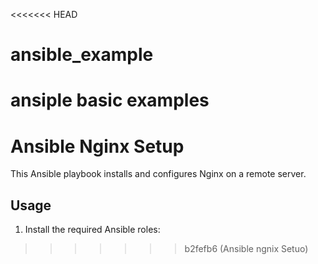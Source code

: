 <<<<<<< HEAD
# ansible_example
ansiple basic examples
=======
# Ansible Nginx Setup
This Ansible playbook installs and configures Nginx on a remote server.

## Usage
1. Install the required Ansible roles:
>>>>>>> b2fefb6 (Ansible ngnix Setuo)
